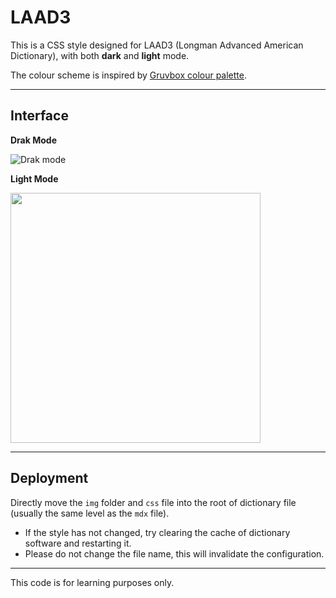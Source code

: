 # LAAD3

This is a CSS style designed for LAAD3 (Longman Advanced American Dictionary), with both **dark** and **light** mode.

The colour scheme is inspired by [Gruvbox colour palette](https://github.com/morhetz/gruvbox.git).

---

## Interface

**Drak Mode**

![Drak mode](Drakmode.png)
<br/>

**Light Mode**

<img src="https://raw.githubusercontent.com/spiteve/LAAD3-CSS/main/README/Lightmode.png" width="400px" />

---

## Deployment

Directly move the `img` folder and `css` file into the root of dictionary file (usually the same level as the `mdx` file).

- If the style has not changed, try clearing the cache of dictionary software and restarting it. 
- Please do not change the file name, this will invalidate the configuration.

---

This code is for learning purposes only.
